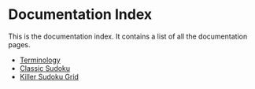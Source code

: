 # Documentation Index
This is the documentation index. It contains a list of all the documentation pages.

* [Terminology](docs/Terminology.md)
* [Classic Sudoku](docs/Classic_Sudoku.md)
* [Killer Sudoku Grid](docs/Killer_Sudoku.md)
